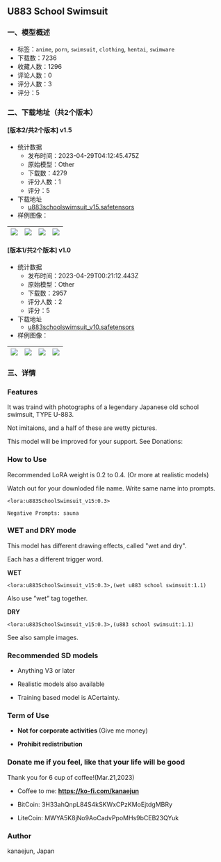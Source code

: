 ## U883 School Swimsuit
### 一、模型概述

- 标签：`anime`, `porn`, `swimsuit`, `clothing`, `hentai`, `swimware`
- 下载数：7236
- 收藏人数：1296
- 评论人数：0
- 评分人数：3
- 评分：5

### 二、下载地址（共2个版本）

#### [版本2/共2个版本] v1.5

- 统计数据
  - 发布时间：2023-04-29T04:12:45.475Z
  - 原始模型：Other
  - 下载数：4279
  - 评分人数：1
  - 评分：5
- 下载地址
  - [u883schoolswimsuit_v15.safetensors](https://civitai.com/api/download/models/57752)
- 样例图像：

| <img src="https://image.civitai.com/xG1nkqKTMzGDvpLrqFT7WA/431062c3-b4e0-49fe-bede-85a408e39100/width=450/627487.jpeg" /> | <img src="https://image.civitai.com/xG1nkqKTMzGDvpLrqFT7WA/c8d09aa2-5f09-456a-be7e-f1a38213bf00/width=450/627492.jpeg" /> | <img src="https://image.civitai.com/xG1nkqKTMzGDvpLrqFT7WA/e5d39792-37b8-42e7-b4cb-70720d723600/width=450/627453.jpeg" /> | <img src="https://image.civitai.com/xG1nkqKTMzGDvpLrqFT7WA/423b2541-29ff-4747-961c-e33ff262d100/width=450/627493.jpeg" /> |
| ---- | ---- | ---- | ---- |

#### [版本1/共2个版本] v1.0

- 统计数据
  - 发布时间：2023-04-29T00:21:12.443Z
  - 原始模型：Other
  - 下载数：2957
  - 评分人数：2
  - 评分：5
- 下载地址
  - [u883schoolswimsuit_v10.safetensors](https://civitai.com/api/download/models/39606)
- 样例图像：

| <img src="https://image.civitai.com/xG1nkqKTMzGDvpLrqFT7WA/d6928fe1-17ec-4f74-92f7-5d76f30aee00/width=450/438801.jpeg" /> | <img src="https://image.civitai.com/xG1nkqKTMzGDvpLrqFT7WA/5ea32aee-98aa-4160-7c9a-e97f28424c00/width=450/438805.jpeg" /> | <img src="https://image.civitai.com/xG1nkqKTMzGDvpLrqFT7WA/f82259e7-b5da-4072-244b-441776530500/width=450/438820.jpeg" /> | <img src="https://image.civitai.com/xG1nkqKTMzGDvpLrqFT7WA/e95cc422-48b8-43d0-055a-e45e9ec10e00/width=450/438823.jpeg" /> |
| ---- | ---- | ---- | ---- |


### 三、详情
<h3>Features</h3><p>It was traind with photographs of a legendary Japanese old school swimsuit, TYPE U-883. </p><p>Not imitaions, and a half of these are wetty pictures.</p><p>This model will be improved for your support. See Donations:</p><p></p><h3>How to Use</h3><p>Recommended LoRA weight is 0.2 to 0.4. (Or more at realistic models)</p><p>Watch out for your downloded file name. Write same name into prompts.</p><pre><code>&lt;lora:u883SchoolSwimsuit_v15:0.3&gt;</code></pre><pre><code>Negative Prompts: sauna</code></pre><h3>WET and DRY mode</h3><p>This model has different drawing effects, called "wet and dry".</p><p>Each has a different trigger word.</p><p><strong>WET</strong></p><pre><code>&lt;lora:u883SchoolSwimsuit_v15:0.3&gt;,(wet u883 school swimsuit:1.1)</code></pre><p>Also use ”wet” tag together.</p><p><strong>DRY</strong></p><pre><code>&lt;lora:u883SchoolSwimsuit_v15:0.3&gt;,(u883 school swimsuit:1.1)</code></pre><p>See also sample images.</p><p></p><h3>Recommended SD models</h3><ul><li><p>Anything V3 or later</p></li><li><p>Realistic models also available</p></li><li><p>Training based model is ACertainty.</p></li></ul><p></p><h3>Term of Use</h3><ul><li><p><strong>Not for corporate activities </strong>(Give me money)</p></li><li><p><strong>Prohibit redistribution</strong></p></li></ul><p></p><h3>Donate me if you feel, like that your life will be good</h3><p>Thank you for 6 cup of coffee!(Mar.21,2023)</p><ul><li><p>Coffee to me: <a target="_blank" rel="ugc" href="https://ko-fi.com/kanaejun"><strong><u>https://ko-fi.com/kanaejun</u></strong></a></p></li><li><p>BitCoin: 3H33ahQnpL84S4kSKWxCPzKMoEjtdgMBRy</p></li><li><p>LiteCoin: MWYA5K8jNo9AoCadvPpoMHs9bCEB23QYuk</p></li></ul><h3>Author</h3><p>kanaejun, Japan</p>